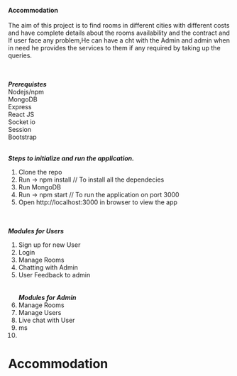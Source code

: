 <b>Accommodation </b> <br/> <br/>
The aim of this project is to find rooms in different cities with different costs  and have complete details about the rooms availability and the contract and If user face any problem,He can have a cht with the Admin and admin when in need he provides the services to them if any required by taking up the queries.

<br/><br/><i><b>Prerequistes</b></i> <br/>
  Nodejs/npm <br/>
  MongoDB <br/> 
  Express <br/> 
  React JS<br/>
  Socket io<br/>
  Session  <br/>
  Bootstrap<br/>
  <br/>
  
<i><b>Steps to initialize and run the application.</b></i><br/>
1. Clone the repo <br/>
2. Run -> npm install // To install all the dependecies <br/>
3. Run MongoDB <br/>
4. Run -> npm start // To run the application on port 3000 <br/>
5. Open http://localhost:3000 in browser to view the app <br/><br/><br/>

<i><b>Modules for Users</b></i> <br/>
1. Sign up for new User<br/>
2. Login<br/>
3. Manage Rooms <br/>
4. Chatting with Admin<br/>
5. User Feedback to admin<br/>
<br/><br/>
<i><b>Modules for Admin</b></i> <br/>
1. Manage Rooms<br/>
2. Manage Users<br/>
3. Live chat with User<br/>
4. ms<br/>
5. <br/>








# Accommodation
